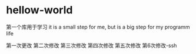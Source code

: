 # hellow-world
第一个库用于学习
it is a small step for me, but is a big step for my programm life

第一次更改
第二次修改
第三次修改
第四次修改
第五次修改
第6次修改-ssh